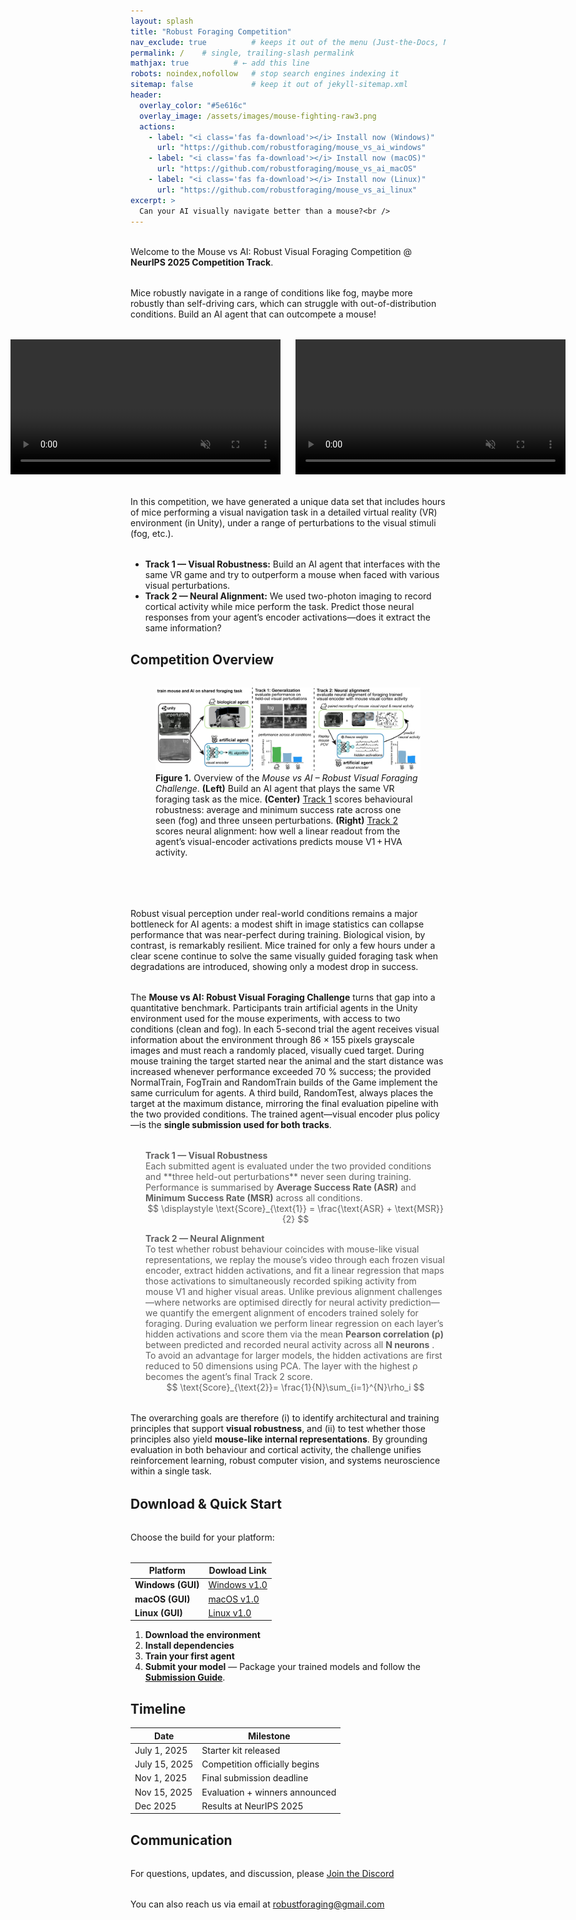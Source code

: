 ```yaml
---
layout: splash
title: "Robust Foraging Competition"
nav_exclude: true          # keeps it out of the menu (Just-the-Docs, Minimal Mistakes, etc.) :contentReference[oaicite:2]{index=2}
permalink: /    # single, trailing-slash permalink
mathjax: true          # ← add this line
robots: noindex,nofollow   # stop search engines indexing it
sitemap: false             # keep it out of jekyll-sitemap.xml
header:
  overlay_color: "#5e616c"
  overlay_image: /assets/images/mouse-fighting-raw3.png
  actions:
    - label: "<i class='fas fa-download'></i> Install now (Windows)"
      url: "https://github.com/robustforaging/mouse_vs_ai_windows"
    - label: "<i class='fas fa-download'></i> Install now (macOS)"
      url: "https://github.com/robustforaging/mouse_vs_ai_macOS"
    - label: "<i class='fas fa-download'></i> Install now (Linux)"
      url: "https://github.com/robustforaging/mouse_vs_ai_linux"
excerpt: >
  Can your AI visually navigate better than a mouse?<br />
---
```


<style>
  .full-width-element {
    width: 100vw;
    position: relative;
    left: 50%;
    transform: translateX(-50%); /* Centers the element */
  }

  /* Enhanced styling for better visibility */
  .page__title {
    font-size: 3.5rem !important;
    font-weight: 700 !important;
    text-shadow: 2px 2px 4px rgba(0, 0, 0, 0.7) !important;
    margin-bottom: 1rem !important;
  }

  .page__lead {
    font-size: 1.4rem !important;
    font-weight: 500 !important;
    text-shadow: 1px 1px 3px rgba(0, 0, 0, 0.6) !important;
    margin-bottom: 2rem !important;
  }

  .btn--light-outline {
    font-size: 1.1rem !important;
    font-weight: 600 !important;
    padding: 0.8rem 1.5rem !important;
    text-shadow: 1px 1px 2px rgba(0, 0, 0, 0.5) !important;
    box-shadow: 0 4px 8px rgba(0, 0, 0, 0.3) !important;
    border-width: 2px !important;
  }

  .btn--light-outline:hover {
    color: #ffffff !important;
    background-color: #222831 !important;
    border-color: #222831 !important;
    transform: translateY(-2px) !important;
    box-shadow: 0 6px 12px rgba(0, 0, 0, 0.4) !important;
  }

  /* put this right after your existing styles */
  .competition-diagram,     /* the figure             */
  p {                       /* regular paragraphs     */
    margin-top: 2rem;       /* ↑ space above          */
    margin-bottom: 2rem;    /* ↓ space below          */
  }
  blockquote.track {
    border-left: none;      /* removes the bar */
    margin-left: 1.5rem;    /* keep the indent */
    padding-left: 0;        /* optional: flush text */
  }
  
  .math-center { text-align: center; }
  .mt-2 { margin-top: 1rem;  }
  .mt-4 { margin-top: 2rem;  }
  .mb-2 { margin-bottom: 1rem; }
  .mb-4 { margin-bottom: 2rem; }

  video {
  max-width: 680px;
  margin: 0 10px; /* adds 10px margin on left and right */
  }

  /* Hero background image scaling controls */
  .page__hero--overlay {
    background-size: cover !important;
    background-position: center !important;
    background-repeat: no-repeat !important;
    min-height: 400px; /* Ensure minimum height for the hero section */
  }

  /* Add blur effect to background image */
  .page__hero--overlay::before {
    content: "";
    position: absolute;
    top: 0;
    left: 0;
    right: 0;
    bottom: 0;
    background-image: inherit;
    background-size: inherit;
    background-position: inherit;
    background-repeat: inherit;
    filter: blur(5px);
    z-index: -1;
  }

  /* Ensure content appears above the blurred background */
  .page__hero--overlay .wrapper {
    position: relative;
    z-index: 1;
  }
</style>


Welcome to the Mouse vs AI: Robust Visual Foraging Competition @  **NeurIPS 2025 Competition Track**.

Mice robustly navigate in a range of conditions like fog, maybe more robustly than self-driving cars, which can struggle with out-of-distribution conditions. Build an AI agent that can outcompete a mouse!

<center>
<div class="full-width-element">
<video width="45%" height="auto" controls="controls" autoplay loop muted>
  <source src="/assets/images/tesla_fog_cut.mp4" type="video/mp4">
  Your browser does not support the video tag.
</video>
<video width="45%" height="auto" controls="controls" autoplay loop muted>
  <source src="/assets/images/example_video_mice_blur.mp4" type="video/mp4">
  Your browser does not support the video tag.
</video>
</div>
</center>

In this competition, we have generated a unique data set that includes hours of mice performing a visual navigation task in a detailed virtual reality (VR) environment (in Unity), under a range of perturbations to the visual stimuli (fog, etc.).
<ul>
  <li><strong>Track 1 — Visual Robustness:</strong>
      Build an AI agent that interfaces with the same VR game and try to
      outperform a mouse when faced with various visual perturbations.</li>

  <li><strong>Track 2 — Neural Alignment:</strong>
      We used two-photon imaging to record cortical activity while mice perform
      the task.  Predict those neural responses from your agent’s encoder
      activations—does it extract the same information?</li>
</ul>
    
##  Competition Overview

<figure class="competition-diagram">
  <img src="/assets/images/Figure_website.jpg"
       alt="Overview of the Mouse-vs-AI competition…">

  <figcaption class="fig-caption">
    <strong>Figure&nbsp;1.</strong> Overview of the <em>Mouse&nbsp;vs&nbsp;AI – Robust Visual Foraging Challenge</em>.
    <strong>(Left)</strong> Build an AI agent that plays the same VR foraging task as the mice.
    <strong>(Center)</strong> <u>Track 1</u> scores behavioural robustness: average and minimum success rate across one seen (fog) and three unseen perturbations.
    <strong>(Right)</strong> <u>Track 2</u> scores neural alignment: how well a linear readout from the agent’s visual-encoder activations predicts mouse V1 + HVA activity.
  </figcaption>
</figure>
<br> 
  

Robust visual perception under real-world conditions remains a major bottleneck for AI agents: a modest shift in image statistics can collapse performance that was near-perfect during training.
Biological vision, by contrast, is remarkably resilient. Mice trained for only a few hours under a clear scene continue to solve the same visually guided foraging task when degradations are introduced, showing only a modest drop in success.

The **Mouse vs AI: Robust Visual Foraging Challenge** turns that gap into a quantitative benchmark. Participants train artificial agents in the Unity environment used for the mouse experiments, with access to two conditions (clean and fog).
In each 5-second trial the agent receives visual information about the environment through 86 × 155 pixels grayscale images and must reach a randomly placed, visually cued target. During mouse training the target started near the animal and the start distance was increased whenever performance exceeded 70 % success; the provided NormalTrain, FogTrain and RandomTrain builds of the Game implement the same curriculum for agents. A third build, RandomTest, always places the target at the maximum distance, mirroring the final evaluation pipeline with the two provided conditions. The trained agent—visual encoder plus policy—is the **single submission used for both tracks**.

<blockquote class="track" markdown="1">
<strong>Track 1 — Visual Robustness</strong><br>
 Each submitted agent is evaluated under the two provided conditions and **three held-out perturbations** never seen during training. Performance is summarised by <strong>Average Success Rate (ASR)</strong> and <strong>Minimum Success Rate (MSR)</strong> across all conditions.<br> 

<div class="math-center">
$$
  \displaystyle 
  \text{Score}_{\text{1}}
    = \frac{\text{ASR} + \text{MSR}}{2}
$$
</div>
</blockquote>

<blockquote class="track" markdown="1">
<strong>Track 2 — Neural Alignment</strong><br>
To test whether robust behaviour coincides with mouse-like visual representations, we replay the mouse’s video through each frozen visual encoder, extract hidden activations, and fit a linear regression that maps those activations to simultaneously recorded spiking activity from mouse V1 and higher visual areas.
Unlike previous alignment challenges—where networks are optimised directly for neural activity prediction—we quantify the emergent alignment of encoders trained solely for foraging. During evaluation we perform linear regression on each layer’s hidden activations and score them via the mean <strong>Pearson correlation (ρ)</strong> between predicted and recorded neural activity across all <strong>N neurons</strong> . To avoid an advantage for larger models, the hidden activations are first reduced to 50 dimensions using PCA. The layer with the highest ρ becomes the agent’s final Track 2 score.<br> 

  <div class="math-center">
$$ 
  \text{Score}_{\text{2}}= \frac{1}{N}\sum_{i=1}^{N}\rho_i
$$ 
</div>
</blockquote>

The overarching goals are therefore (i) to identify architectural and training principles that support **visual robustness**, and (ii) to test whether those principles also yield **mouse-like internal representations**. By grounding evaluation in both behaviour and cortical activity, the challenge unifies reinforcement learning, robust computer vision, and systems neuroscience within a single task.

## Download & Quick Start
Choose the build for your platform:

| Platform                    | Dowload Link                                                              |
| --------------------------- | --------------------------------------------------------------------------|
| **Windows (GUI)**           | [Windows v1.0](https://github.com/robustforaging/mouse_vs_ai_windows)     |
| **macOS (GUI)**             | [macOS v1.0](https://github.com/robustforaging/mouse_vs_ai_macOS)         |
| **Linux (GUI)**             | [Linux v1.0](https://github.com/robustforaging/mouse_vs_ai_linux)         |


1. **Download the environment**
2. **Install dependencies**
3. **Train your first agent** 
4. **Submit your model** — Package your trained models and follow the **[Submission Guide](submission-guide)**.

##  Timeline

| Date             | Milestone                        |
|------------------|----------------------------------|
| July 1, 2025     | Starter kit released             |
| July 15, 2025    | Competition officially begins    |
| Nov 1, 2025      | Final submission deadline        |
| Nov 15, 2025     | Evaluation + winners announced   |
| Dec 2025         | Results at NeurIPS 2025          |



## Communication

For questions, updates, and discussion, please [Join the Discord](https://discord.gg/7mJPh5QMB7)

You can also reach us via email at [robustforaging@gmail.com](mailto:robustforaging@gmail.com)
